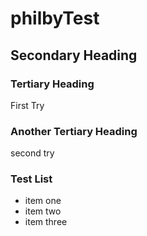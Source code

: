 philbyTest
==========
## Secondary Heading
### Tertiary Heading
First Try
### Another Tertiary Heading

second try

### Test List
* item one
* item two
* item three
